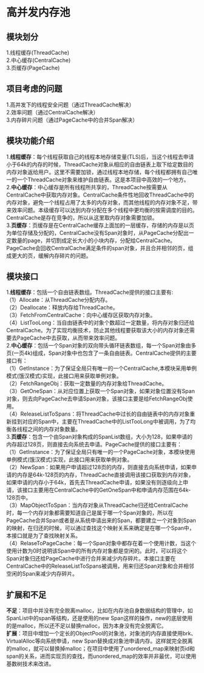 # 高并发内存池  
## 模块划分  
1.线程缓存(ThreadCache)  
2.中心缓存(CentralCache)  
3.页缓存(PageCache)  
## 项目考虑的问题  
1.高并发下的线程安全问题（通过ThreadCache解决）  
2.效率问题（通过CentralCache解决）  
3.内存碎片问题（通过PageCache中的合并Span解决）  
## 模块功能介绍  
1.**线程缓存**：每个线程获取自己的线程本地存储变量(TLS)后，当这个线程去申请小于64k的内存的时候，ThreadCache对象从相应的自由链表上取下给定数目的内存对象返给用户。这里不需要加锁，通过线程本地存储，每个线程都拥有自己唯一的一个ThreadCache对象来维护自由链表。这是本项目中高效的一个地方。  
2.**中心缓存**：中心缓存是所有线程所共享的，ThreadCache按需要从CentralCache中获取内存对象。CentralCache条件性地回收ThreadCache中的内存对象，避免一个线程占用了太多的内存对象，而其他线程的内存对象不足，带来效率问题。本级缓存可以达到内存分配在多个线程中更均衡的按需调度的目的。CentralCache是存在竞争的，所以从这里取内存对象需要加锁。  
3.**页缓存**：页缓存是在CentralCache缓存上面加的一层缓存，存储的内存是以页为单位存储及分配的，CentralCache没有Span对象时，从PageCache分配出一定数量的page，并切割成定长大小的小块内存，分配给CentralCache。PageCache会回收CentralCache满足条件的span对象，并且合并相邻的页，组成更大的页，缓解内存碎片的问题。  
## 模块接口  
1.**线程缓存**：包括一个自由链表数组。ThreadCache提供的接口主要有:  
（1）Allocate：从ThreadCache分配内存。  
（2）Deallocate：释放内存给ThreadCache。  
（3）FetchFromCentralCache：向中心缓存区获取内存对象。  
（4）ListTooLong：当自由链表中的对象个数超过一定数量，将内存对象归还给CentralCache。为了实现均衡技术，防止其他线程要获取该大小的内存对象还需要去PageCache中去获取，从而带来效率问题。  
2.**中心缓存**：包括一个Span对象的双向带头循环链表数组，每一个Span对象由多页(一页4k)组成，Span对象中也包含了一条自由链表。CentralCache提供的主要接口有：  
（1）GetInstance：为了保证全局只有唯一的一个CentralCache,本模块采用单例模式(饿汉模式)实现，此接口用来获取单例对象。  
（2）FetchRangeObj：获取一定数量的内存对象给ThreadCache。  
（3）GetOneSpan：从对应位置上获取一个Span对象，如果对象位置没有Span对象，则去向PageCache去申请Span对象，该接口主要是给FetchRangeObj使用。  
（4）ReleaseListToSpans：将ThreadCache中过长的自由链表中的内存对象重新挂到对应的Span中，主要在ThreadCache中的ListTooLong中被调用，为了均衡各线程之间的内存对象数量。  
3.**页缓存**：包含一个由Span对象构成的SpanList数组，大小为128，如果申请的内存超过128页，则直接去向系统去申请。PageCache提供的接口主要有：  
（1）GetInstance：为了保证全局只有唯一的一个PageCache对象，本模块使用单例模式(饿汉模式)实现，此接口用来获取单例对象。  
（2）NewSpan：如果用户申请超过128页的内存，则直接去向系统申请，如果申请的内存是64k-128页的内存，ThreadCache直接调用该接口获取到内存对象，如果申请的内存小于64k，首先去ThreadCache申请，如果没有则逐级向上申请，该接口主要用在CentralCache中的GetOneSpan中和申请内存范围在64k-128页中。  
（3）MapObjectToSpan：当内存对象从ThreadCache归还给CentralCache时，每一个内存对象都需要知道自己是属于哪一个Span对象的，所以在PageCache合并Span或者是从系统申请出来的Span，都要建立一个对象到Span的映射，在归还的时候，可以通过查找这个映射关系来确定是在哪一个Span中，本接口就是为了查找映射关系。  
（4）RelaseToPageCache：每一个Span对象中都存在着一个使用计数，当这个使用计数为0时说明该Span中的所有内存对象都是空闲的。此时，可以将这个Span对象归还给PageCache中进行合并来减少内存碎片。本接口主要在CentralCache中的ReleaseListToSpans被调用，用来归还Span对象和合并相邻空闲的Span来减少内存碎片。
## 扩展和不足  
**不足**：项目中并没有完全脱离malloc，比如在内存池自身数据结构的管理中，如SpanList中的span等结构，还是使用的new Span这样的操作，new的底层使用的是malloc，所以还不足以替换malloc，因为本身没有完全脱离它。  
**扩展**：项目中增加一个定长的ObjectPool的对象池，对象池的内存直接使用brk、VirtualAlloc等向系统申请，new Span替换成对象池申请内存。这样就完全脱离的malloc，就可以替换掉malloc；在项目中使用了unordered_map来映射页id和span的关系，进而实现页的查找，而unordered_map的效率并非最优，可以使用基数树技术来改进。
